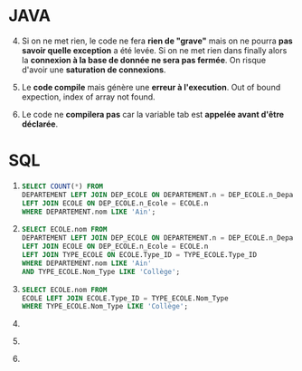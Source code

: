 # JAVA

4)  Si on ne met rien, le code ne fera **rien de "grave"** mais on ne pourra **pas savoir quelle exception** a été levée.
Si on ne met rien dans finally alors la **connexion à la base de donnée ne sera pas fermée**. On risque d'avoir une **saturation de connexions**.
    
5)  Le **code compile** mais génère une **erreur à l'execution**. Out of bound expection, index of array not found.

6)  Le code ne **compilera pas** car la variable tab est **appelée avant d'être déclarée**.

# SQL

1) ```sql
   SELECT COUNT(*) FROM
   DEPARTEMENT LEFT JOIN DEP_ECOLE ON DEPARTEMENT.n = DEP_ECOLE.n_Departement
   LEFT JOIN ECOLE ON DEP_ECOLE.n_Ecole = ECOLE.n
   WHERE DEPARTEMENT.nom LIKE 'Ain';
   ```

2) ```sql
   SELECT ECOLE.nom FROM
   DEPARTEMENT LEFT JOIN DEP_ECOLE ON DEPARTEMENT.n = DEP_ECOLE.n_Departement
   LEFT JOIN ECOLE ON DEP_ECOLE.n_Ecole = ECOLE.n
   LEFT JOIN TYPE_ECOLE ON ECOLE.Type_ID = TYPE_ECOLE.Type_ID
   WHERE DEPARTEMENT.nom LIKE 'Ain'
   AND TYPE_ECOLE.Nom_Type LIKE 'Collège';
   ```
   
3) ```sql
   SELECT ECOLE.nom FROM 
   ECOLE LEFT JOIN ECOLE.Type_ID = TYPE_ECOLE.Nom_Type
   WHERE TYPE_ECOLE.Nom_Type LIKE 'Collège';
   ```
   
4) ```sql 
   ```
   
5) ```sql
   ```
   
6) ```sql
   ```
